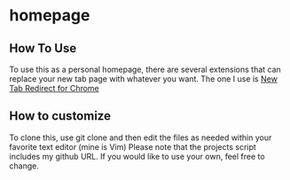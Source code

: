 # homepage
## How To Use
To use this as a personal homepage, there are several extensions that can replace your new tab page with whatever you want. The one I use is [New Tab Redirect for Chrome](https://chrome.google.com/webstore/detail/new-tab-redirect/icpgjfneehieebagbmdbhnlpiopdcmna)
## How to customize
To clone this, use git clone and then edit the files as needed within your favorite text editor (mine is Vim)
Please note that the projects script includes my github URL. If you would like to use your own, feel free to change.
